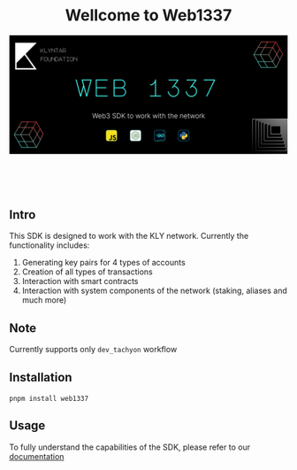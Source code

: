 <div align="center">

# **Wellcome to Web1337**

![cover](./SDKCover.svg)

</div>

<br/><br/><br/>

## Intro

This SDK is designed to work with the KLY network. Currently the functionality includes:

1) Generating key pairs for 4 types of accounts
2) Creation of all types of transactions
3) Interaction with smart contracts
4) Interaction with system components of the network (staking, aliases and much more)

## Note

Currently supports only <code>dev_tachyon</code> workflow


## Installation

```shell
pnpm install web1337
```


## Usage

To fully understand the capabilities of the SDK, please refer to our [documentation](https://docs.klyntar.org/)